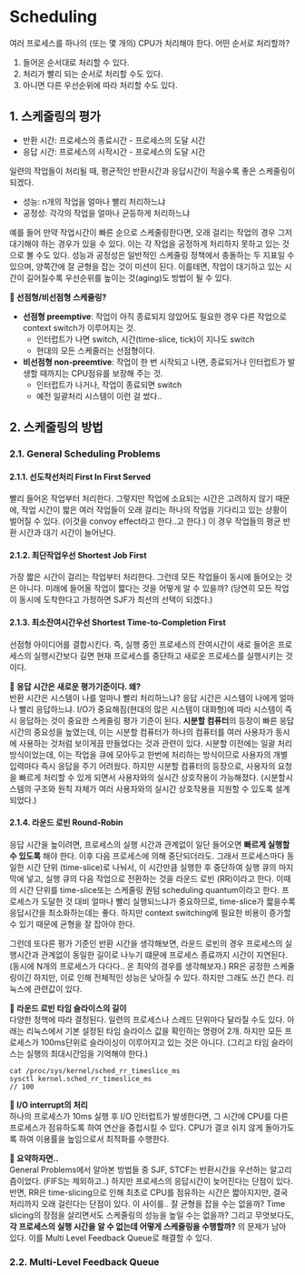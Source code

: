 # Scheduling

여러 프로세스를 하나의 (또는 몇 개의) CPU가 처리해야 한다. 어떤 순서로 처리할까?

1. 들어온 순서대로 처리할 수 있다.
2. 처리가 빨리 되는 순서로 처리할 수도 있다.
3. 아니면 다른 우선순위에 따라 처리할 수도 있다.

## 1. 스케줄링의 평가
* 반환 시간: 프로세스의 종료시간 - 프로세스의 도달 시간
* 응답 시간: 프로세스의 시작시간 - 프로세스의 도달 시간

일련의 작업들이 처리될 때, 평균적인 반환시간과 응답시간이 적을수록 좋은 스케줄링이 되겠다.

* 성능: n개의 작업을 얼마나 빨리 처리하느냐
* 공정성: 각각의 작업을 얼마나 균등하게 처리하느냐

예를 들어 만약 작업시간이 빠른 순으로 스케줄링한다면, 오래 걸리는 작업의 경우 그저 대기해야 하는 경우가 있을 수 있다. 이는 각 작업을 공정하게 처리하지 못하고 있는 것으로 볼 수도 있다. 성능과 공정성은 일반적인 스케줄링 정책에서 충돌하는 두 지표일 수 있으며, 양쪽간에 잘 균형을 잡는 것이 미션이 된다. 이를테면, 작업이 대기하고 있는 시간이 길어질수록 우선순위를 높이는 것(aging)도 방법이 될 수 있다.

**👀 선점형/비선점형 스케줄링?**<br/>
* **선점형 preemptive**: 작업이 아직 종료되지 않았어도 필요한 경우 다른 작업으로 context switch가 이루어지는 것.
  * 인터럽트가 나면 switch, 시간(time-slice, tick)이 지나도 switch
  * 현대의 모든 스케줄러는 선점형이다.
* **비선점형 non-preemtive**: 작업이 한 번 시작되고 나면, 종료되거나 인터럽트가 발생할 때까지는 CPU점유를 보장해 주는 것.
  * 인터럽트가 나거나, 작업이 종료되면 switch
  * 예전 일괄처리 시스템이 이런 걸 썼다..

## 2. 스케줄링의 방법

### 2.1. General Scheduling Problems
#### 2.1.1. 선도착선처리 First In First Served
빨리 들어온 작업부터 처리한다. 그렇지만 작업에 소요되는 시간은 고려하지 않기 때문에, 작업 시간이 짧은 여러 작업들이 오래 걸리는 하나의 작업을 기다리고 있는 상황이 벌어질 수 있다. (이것을 convoy effect라고 한다..고 한다.) 이 경우 작업들의 평균 반환 시간과 대기 시간이 늘어난다.

#### 2.1.2. 최단작업우선 Shortest Job First
가장 짧은 시간이 걸리는 작업부터 처리한다. 그런데 모든 작업들이 동시에 들어오는 것은 아니다. 미래에 들어올 작업이 짧다는 것을 어떻게 알 수 있을까? (당연히 모든 작업이 동시에 도착한다고 가정하면 SJF가 최선의 선택이 되겠다.)

#### 2.1.3. 최소잔여시간우선 Shortest Time-to-Completion First
선점형 아이디어를 결합시킨다. 즉, 실행 중인 프로세스의 잔여시간이 새로 들어온 프로세스의 실행시간보다 길면 현재 프로세스를 중단하고 새로운 프로세스를 실행시키는 것이다.

**👀 응답 시간은 새로운 평가기준이다. 왜?**<br/>
반환 시간은 시스템이 나를 얼마나 빨리 처리하느냐? 응답 시간은 시스템이 나에게 얼마나 빨리 응답하느냐. I/O가 중요해짐(현대의 많은 시스템이 대화형)에 따라 시스템이 즉시 응답하는 것이 중요한 스케줄링 평가 기준이 된다. **시분할 컴퓨터**의 등장이 빠른 응답시간의 중요성을 높였는데, 이는 시분할 컴퓨터가 하나의 컴퓨터를 여러 사용자가 동시에 사용하는 것처럼 보이게끔 만들었다는 것과 관련이 있다. 시분할 이전에는 일괄 처리 방식이었는데, 이는 작업을 큐에 모아두고 한번에 처리하는 방식이므로 사용자의 개별 입력마다 즉시 응답을 주기 어려웠다. 하지만 시분할 컴퓨터의 등장으로, 사용자의 요청을 빠르게 처리할 수 있게 되면서 사용자와의 실시간 상호작용이 가능해졌다. (시분할시스템의 구조와 원칙 자체가 여러 사용자와의 실시간 상호작용을 지원할 수 있도록 설계되었다.)

#### 2.1.4. 라운드 로빈 Round-Robin
응답 시간을 높이려면, 프로세스의 실행 시간과 관계없이 일단 들어오면 **빠르게 실행할 수 있도록** 해야 한다. 이후 다음 프로세스에 의해 중단되더라도. 그래서 프로세스마다 동일한 시간 단위 (time-slice)로 나눠서, 이 시간만큼 실행한 후 중단하여 실행 큐의 마지막에 넣고, 실행 큐의 다음 작업으로 전환하는 것을 라운드 로빈 (RR)이라고 한다. 이때의 시간 단위를 time-slice또는 스케줄링 퀀텀 scheduling quantum이라고 한다. 프로세스가 도달한 것 대비 얼마나 빨리 실행되느냐가 중요하므로, time-slice가 짧을수록 응답시간을 최소화하는데는 좋다. 하지만 context switching에 필요한 비용이 증가할 수 있기 때문에 균형을 잘 잡아야 한다.

그런데 또다른 평가 기준인 반환 시간을 생각해보면, 라운드 로빈의 경우 프로세스의 실행시간과 관계없이 동일한 길이로 나누기 떄문에 프로세스 종료까지 시간이 지연된다. (동시에 N개의 프로세스가 다다다.. 온 최악의 경우를 생각해보자.) RR은 공정한 스케줄링이긴 하지만, 이로 인해 전체적인 성능은 낮아질 수 있다. 하지만 그래도 쓰긴 쓴다. 리눅스에 관련값이 있다.

**👀 라운드 로빈 타임 슬라이스의 길이**<br/>
다양한 정핵에 따라 결정된다. 일련의 프로세스나 스레드 단위마다 달라질 수도 있다. 아래는 리눅스에서 기본 설정된 타임 슬라이스 값을 확인하는 명령어 2개. 하지만 모든 프로세스가 100ms단위로 슬라이싱이 이루어지고 있는 것은 아니다. (그리고 타임 슬라이스는 실행의 최대시간임을 기억해야 한다.)
```shell
cat /proc/sys/kernel/sched_rr_timeslice_ms
sysctl kernel.sched_rr_timeslice_ms
// 100
```

**👀 I/O interrupt의 처리**<br/>
하나의 프로세스가 10ms 실행 후 I/O 인터럽트가 발생한다면, 그 시간에 CPU를 다른 프로세스가 점유하도록 하여 연산을 중첩시킬 수 있다. CPU가 결코 쉬지 않게 돌아가도록 하여 이용률을 높임으로서 최적화를 수행한다.

**👀 요약하자면..**<br/>
General Problems에서 알아본 방법들 중 SJF, STCF는 반환시간을 우선하는 알고리즘이었다. (FIFS는 제외하고..) 하지만 프로세스의 응답시간이 늦어진다는 단점이 있다. 반면, RR은 time-slicing으로 인해 최초로 CPU를 점유하는 시간은 짧아지지만, 결국 처리까지 오래 걸린다는 단점이 있다. 이 사이를.. 잘 균형을 잡을 수는 없을까? Time slicing의 장점을 살리면서도 스케줄링의 성능을 높일 수는 없을까? 그리고 무엇보다도, **각 프로세스의 실행 시간을 알 수 없는데 어떻게 스케줄링을 수행할까?** 의 문제가 남아 있다. 이를 Multi Level Feedback Queue로 해결할 수 있다.

### 2.2. Multi-Level Feedback Queue
